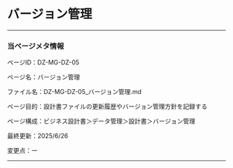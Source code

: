 # バージョン管理

---

### 当ページメタ情報

ページID：DZ-MG-DZ-05

ページ名：バージョン管理

ファイル名：DZ-MG-DZ-05_バージョン管理.md

ページ目的：設計書ファイルの更新履歴やバージョン管理方針を記録する

ページ構成：ビジネス設計書＞データ管理＞設計書＞バージョン管理

最終更新：2025/6/26

変更点：ー

---